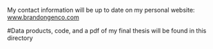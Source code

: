 
My contact information will be up to date on my personal website: www.brandongenco.com

#Data products, code, and a pdf of my final thesis will be found in this directory
